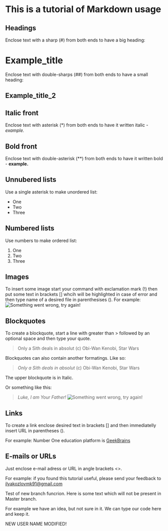 # This is a tutorial of Markdown usage

## Headings
Enclose text with a sharp (#) from both ends to have a big heading:
# Example_title

Enclose text with double-sharps (##) from both ends to have a small heading:
## Example_title_2

## Italic front
Enclose text with asterisk (*) from both ends to have it written italic - *example.*

## Bold front
Enclose text with double-asterisk (**) from both ends to have it written bold - **example.**

## Unnubered lists
Use a single asterisk to make unordered list:
* One
* Two
* Three

## Numbered lists
Use numbers to make ordered list:
1. One
2. Two
3. Three

## Images
To insert some image start your command with exclamation mark (!) then put some text in brackets [] whcih will be highlighted in case of error and then type name of a desired file in parenthesises ().
For example:
![Something went wrong, try again!](fun_pic.jpg)

## Blockquotes
To create a blockquote, start a line with greater than > followed by an optional space and then type your quote.
> Only a Sith deals in absolut (c) Obi-Wan Kenobi, Star Wars

Blockquotes can also contain another formatings. Like so:
> *Only a Sith deals in absolut* (c) Obi-Wan Kenobi, Star Wars

The upper blockquote is in Italic.

Or something like this:
> *Luke, I am Your Father!*
![Something went wrong, try again!](fun_pic2.jpg)

## Links
To create a link enclose desired text in brackets [] and then immediatelly insert URL in parentheses ().

For example:
Number One education platform is [GeekBrains](https://gb.ru/)

## E-mails or URLs
Just enclose e-mail adress or URL in angle brackets <>.

For example: if you found this tutorial useful, please send your feedback to <ilyakozlovmk91@gmail.com>

Test of new branch funcrion. Here is some text which will not be present in Master branch.

For example we have an idea, but not sure in it. We can type our code here and keep it.

NEW USER NAME MODIFIED!
